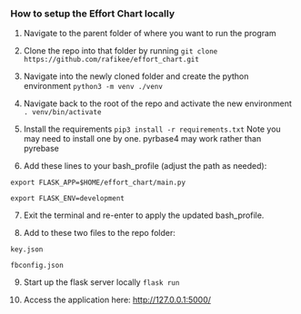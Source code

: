 ### How to setup the Effort Chart locally
1. Navigate to the parent folder of where you want to run the program
2. Clone the repo into that folder by running 
`git clone https://github.com/rafikee/effort_chart.git`
3. Navigate into the newly cloned folder and create the python environment
`python3 -m venv ./venv`
4. Navigate back to the root of the repo and activate the new environment
`. venv/bin/activate`
5. Install the requirements
`pip3 install -r requirements.txt`
Note you may need to install one by one. pyrbase4 may work rather than pyrebase

6. Add these lines to your bash_profile (adjust the path as needed):

`export FLASK_APP=$HOME/effort_chart/main.py`

`export FLASK_ENV=development`


7. Exit the terminal and re-enter to apply the updated bash_profile.

8. Add to these two files to the repo folder:

`key.json`

`fbconfig.json`

9. Start up the flask server locally `flask run`

10. Access the application here: http://127.0.0.1:5000/

